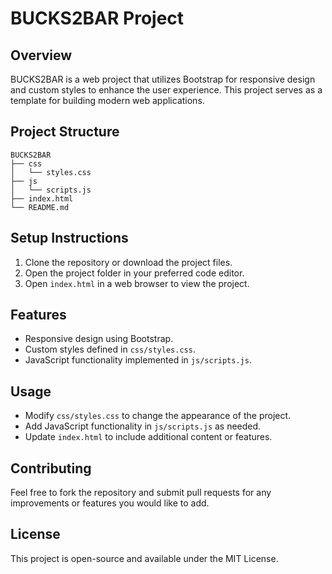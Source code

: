 # BUCKS2BAR Project

## Overview
BUCKS2BAR is a web project that utilizes Bootstrap for responsive design and custom styles to enhance the user experience. This project serves as a template for building modern web applications.

## Project Structure
```
BUCKS2BAR
├── css
│   └── styles.css
├── js
│   └── scripts.js
├── index.html
└── README.md
```

## Setup Instructions
1. Clone the repository or download the project files.
2. Open the project folder in your preferred code editor.
3. Open `index.html` in a web browser to view the project.

## Features
- Responsive design using Bootstrap.
- Custom styles defined in `css/styles.css`.
- JavaScript functionality implemented in `js/scripts.js`.

## Usage
- Modify `css/styles.css` to change the appearance of the project.
- Add JavaScript functionality in `js/scripts.js` as needed.
- Update `index.html` to include additional content or features.

## Contributing
Feel free to fork the repository and submit pull requests for any improvements or features you would like to add.

## License
This project is open-source and available under the MIT License.